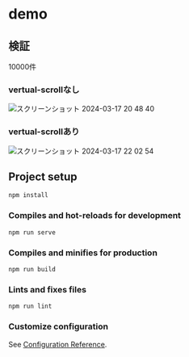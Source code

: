 # demo

## 検証
10000件

### vertual-scrollなし

![スクリーンショット 2024-03-17 20 48 40](https://github.com/nobuaki0331/demo-vertual-scroll/assets/50097614/1652d527-0d95-4250-99c5-f1c117967f7f)

### vertual-scrollあり

![スクリーンショット 2024-03-17 22 02 54](https://github.com/nobuaki0331/demo-vertual-scroll/assets/50097614/3a35790e-398e-455d-a5e9-b3864b19be1c)


## Project setup
```
npm install
```

### Compiles and hot-reloads for development
```
npm run serve
```

### Compiles and minifies for production
```
npm run build
```

### Lints and fixes files
```
npm run lint
```

### Customize configuration
See [Configuration Reference](https://cli.vuejs.org/config/).
